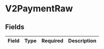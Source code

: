 # V2PaymentRaw


## Fields

| Field       | Type        | Required    | Description |
| ----------- | ----------- | ----------- | ----------- |